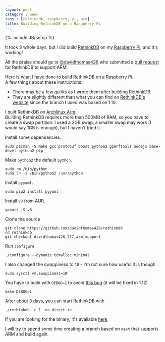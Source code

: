 ```yaml
---
layout: post
category : Geek
tags : [rethinkdb, raspberry, pi, arm]
title: Building RethinkDB on a Raspberry Pi
---
```

{% include JB/setup %}

It took 3 whole days, but I did build [RethinkDB](http://rethinkdb.com) on my [
Raspberry Pi](http://www.raspberrypi.org/), and it's working!

All the praise should go to [@davidthomas426](https://github.com/davidthomas426) who
submitted a [pull request](https://github.com/rethinkdb/rethinkdb/pull/1625) for
RethinkDB to support ARM.


Here is what I have done to build RethinkDB on a Raspberry Pi.  
A few things about these instructions:

- There may be a few quirks as I wrote them after building RethinkDB.
- They are slightly different than what you can find on
[RethinkDB's website](http://www.rethinkdb.com/docs/install/arch/) since the branch I
used was based on 1.10.

I built RethinkDB on [Archlinux Arm](http://archlinuxarm.org/platforms/armv6/raspberry-pi).  
Building RethinkDB requires more than 500MB of RAM, so you have to create a swap
partition. I used a 2GB swap, a smaller swap may work (I would say 1GB is enough), but 
I haven't tried it.

Install some dependencies.

```
sudo pacman -S make gcc protobuf boost python2 gperftools nodejs base-devel python2-pip
```

Make `python2` the default `python`.

```
sudo rm /bin/python
sudo ln -s /bin/python2 /usr/python
```

Install `pyyaml`.

```
sudo pip2 install pyyaml
```

Install `v8` from AUR.

```
yaourt -S v8
```

Clone the source

```
git clone https://github.com/davidthomas426/rethinkdb
cd rethinkdb
git checkout davidthomas426_277_arm_support
```

Run `configure`

```
./configure --dynamic tcmalloc_minimal
```

I also changed the swappiness to `10` - I'm not sure how useful it is though.  

```
sudo sysctl vm.swappiness=10
```

You have to build with `DEBUG=1` to avoid
[this bug](https://github.com/rethinkdb/rethinkdb/issues/1731) (it will be fixed in
1.12)

```
make DEBUG=1
```

After about 3 days, you can start RethinkDB with

```
./rethinkdb -c 1 -no-direct-io
```

If you are looking for the binary, it's available [here](http://justonepixel.com/retihnkdb/pi/20131206rethinkdb)

I will try to spend some time creating a branch based on `next` that supports ARM and
build again.



